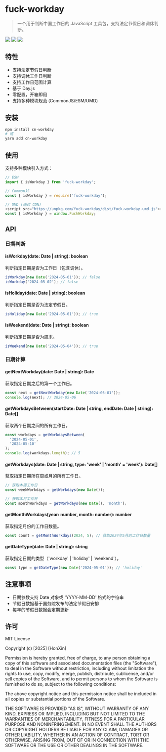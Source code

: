 # fuck-workday

> 一个用于判断中国工作日的 JavaScript 工具包，支持法定节假日和调休判断。

[![](https://img.shields.io/badge/version-v1.0.0-success)]()
[![](https://img.shields.io/badge/keywords-workday,cn_workday,chinese_workday-blue)]()
[![](https://img.shields.io/badge/license-MIT-success)](https://github.com/honxinn/fuck-workday/blob/main/LICENSE)


## 特性

- 支持法定节假日判断
- 支持调休工作日判断
- 支持工作日范围计算
- 基于 Day.js
- 零配置，开箱即用
- 支持多种模块规范 (CommonJS/ESM/UMD)

## 安装

```bash
npm install cn-workday
# 或
yarn add cn-workday
```

## 使用

支持多种模块引入方式：

```javascript
// ESM
import { isWorkday } from 'fuck-workday';

// CommonJS
const { isWorkday } = require('fuck-workday');

// UMD (通过 CDN)
<script src="https://unpkg.com/fuck-workday/dist/fuck-workday.umd.js"></script>
const { isWorkday } = window.FuckWorkday;
```

## API

### 日期判断

#### isWorkday(date: Date | string): boolean
判断指定日期是否为工作日（包含调休）。

```javascript
isWorkday(new Date('2024-05-01')); // false
isWorkday('2024-05-02'); // false
```

#### isHoliday(date: Date | string): boolean
判断指定日期是否为法定节假日。

```javascript
isHoliday(new Date('2024-05-01')); // true
```

#### isWeekend(date: Date | string): boolean
判断指定日期是否为周末。

```javascript
isWeekend(new Date('2024-05-04')); // true
```

### 日期计算

#### getNextWorkday(date: Date | string): Date
获取指定日期之后的第一个工作日。

```javascript
const next = getNextWorkday(new Date('2024-05-01'));
console.log(next); // 2024-05-06
```

#### getWorkdaysBetween(startDate: Date | string, endDate: Date | string): Date[]
获取两个日期之间的所有工作日。

```javascript
const workdays = getWorkdaysBetween(
  '2024-05-01',
  '2024-05-10'
);
console.log(workdays.length); // 5
```

#### getWorkdays(date: Date | string, type: 'week' | 'month' = 'week'): Date[]
获取指定日期所在周或月的所有工作日。

```javascript
// 获取本周工作日
const weekWorkdays = getWorkdays(new Date());

// 获取本月工作日
const monthWorkdays = getWorkdays(new Date(), 'month');
```

#### getMonthWorkdays(year: number, month: number): number
获取指定月份的工作日数量。

```javascript
const count = getMonthWorkdays(2024, 5); // 获取2024年5月的工作日数量
```

#### getDateType(date: Date | string): string
获取指定日期的类型（'workday' | 'holiday' | 'weekend'）。

```javascript
const type = getDateType(new Date('2024-05-01')); // 'holiday'
```

## 注意事项

- 日期参数支持 Date 对象或 'YYYY-MM-DD' 格式的字符串
- 节假日数据基于国务院发布的法定节假日安排
- 每年的节假日数据会定期更新

## 许可

MIT License

Copyright (c) [2025] [HonXin]

Permission is hereby granted, free of charge, to any person obtaining a copy
of this software and associated documentation files (the "Software"), to deal
in the Software without restriction, including without limitation the rights
to use, copy, modify, merge, publish, distribute, sublicense, and/or sell
copies of the Software, and to permit persons to whom the Software is
furnished to do so, subject to the following conditions:

The above copyright notice and this permission notice shall be included in all
copies or substantial portions of the Software.

THE SOFTWARE IS PROVIDED "AS IS", WITHOUT WARRANTY OF ANY KIND, EXPRESS OR
IMPLIED, INCLUDING BUT NOT LIMITED TO THE WARRANTIES OF MERCHANTABILITY,
FITNESS FOR A PARTICULAR PURPOSE AND NONINFRINGEMENT. IN NO EVENT SHALL THE
AUTHORS OR COPYRIGHT HOLDERS BE LIABLE FOR ANY CLAIM, DAMAGES OR OTHER
LIABILITY, WHETHER IN AN ACTION OF CONTRACT, TORT OR OTHERWISE, ARISING FROM,
OUT OF OR IN CONNECTION WITH THE SOFTWARE OR THE USE OR OTHER DEALINGS IN THE
SOFTWARE.


